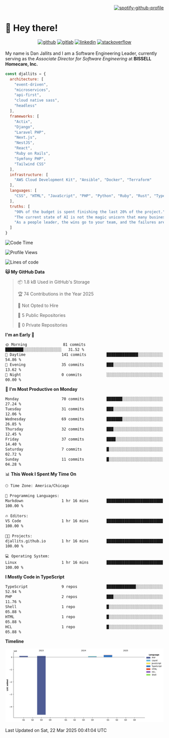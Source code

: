 <div align="right">

[![spotify-github-profile](https://spotify-github-profile.kittinanx.com/api/view?uid=12495546&cover_image=true&theme=novatorem&show_offline=true&background_color=121212&interchange=false&bar_color=53b14f&bar_color_cover=true)](https://open.spotify.com/user/12495546)

</div>

# 👋 Hey there!

<div align="center">
<a href="https://github.com/djallits" target="_blank"><img src=https://img.shields.io/badge/github-%2324292e.svg?&style=for-the-badge&logo=github&logoColor=white alt=github style="margin-bottom: 5px;" /></a>
<a href="https://gitlab.com/djallits" target="_blank"><img src=https://img.shields.io/badge/gitlab-fc6d26.svg?&style=for-the-badge&logo=gitlab&logoColor=white alt=gitlab style="margin-bottom: 5px;" /></a>
<a href="https://linkedin.com/in/djallits" target="_blank"><img src=https://img.shields.io/badge/linkedin-%231E77B5.svg?&style=for-the-badge&logo=linkedin&logoColor=white alt=linkedin style="margin-bottom: 5px;" /></a>
<a href="https://stackoverflow.com/users/2073216/djallits" target="_blank"><img src=https://img.shields.io/badge/stackoverflow-f47f24.svg?&style=for-the-badge&logo=stackoverflow&logoColor=white alt=stackoverflow style="margin-bottom: 5px;" /></a>
</div> 

My name is Dan Jallits and I am a Software Engineering Leader, currently serving as the _Associate Director for Software Engineering_ at **BISSELL Homecare, Inc.**

```javascript
const djallits = {
  architecture: [
    "event-driven",
    "microservices",
    "api-first",
    "cloud native sass",
    "headless"
  ],
  frameworks: [
    "Actix",
    "Django",
    "Laravel PHP",
    "Next.js",
    "NestJS",
    "React",
    "Ruby on Rails",
    "Symfony PHP",
    "Tailwind CSS"
  ],
  infrastructure: [
    "AWS Cloud Development Kit", "Ansible", "Docker", "Terraform"
  ],
  languages: [
    "CSS", "HTML", "JavaScript", "PHP", "Python", "Ruby", "Rust", "TypeScript"
  ],
  truths: [
    "90% of the budget is spent finishing the last 20% of the project.",
    "The current state of AI is not the magic unicorn that many business leaders believe it to be.",
    "As a people leader, the wins go to your team, and the failures are yours alone to own."
  ]
}
```

<!--START_SECTION:waka-->
![Code Time](http://img.shields.io/badge/Code%20Time-630%20hrs%2031%20mins-blue)

![Profile Views](http://img.shields.io/badge/Profile%20Views-1-blue)

![Lines of code](https://img.shields.io/badge/From%20Hello%20World%20I%27ve%20Written-408.8%20thousand%20lines%20of%20code-blue)

**🐱 My GitHub Data** 

> 📦 1.8 kB Used in GitHub's Storage 
 > 
> 🏆 74 Contributions in the Year 2025
 > 
> 🚫 Not Opted to Hire
 > 
> 📜 5 Public Repositories 
 > 
> 🔑 0 Private Repositories 
 > 
**I'm an Early 🐤** 

```text
🌞 Morning                81 commits          ████████░░░░░░░░░░░░░░░░░   31.52 % 
🌆 Daytime                141 commits         ██████████████░░░░░░░░░░░   54.86 % 
🌃 Evening                35 commits          ███░░░░░░░░░░░░░░░░░░░░░░   13.62 % 
🌙 Night                  0 commits           ░░░░░░░░░░░░░░░░░░░░░░░░░   00.00 % 
```
📅 **I'm Most Productive on Monday** 

```text
Monday                   70 commits          ███████░░░░░░░░░░░░░░░░░░   27.24 % 
Tuesday                  31 commits          ███░░░░░░░░░░░░░░░░░░░░░░   12.06 % 
Wednesday                69 commits          ███████░░░░░░░░░░░░░░░░░░   26.85 % 
Thursday                 32 commits          ███░░░░░░░░░░░░░░░░░░░░░░   12.45 % 
Friday                   37 commits          ████░░░░░░░░░░░░░░░░░░░░░   14.40 % 
Saturday                 7 commits           █░░░░░░░░░░░░░░░░░░░░░░░░   02.72 % 
Sunday                   11 commits          █░░░░░░░░░░░░░░░░░░░░░░░░   04.28 % 
```


📊 **This Week I Spent My Time On** 

```text
🕑︎ Time Zone: America/Chicago

💬 Programming Languages: 
Markdown                 1 hr 16 mins        █████████████████████████   100.00 % 

🔥 Editors: 
VS Code                  1 hr 16 mins        █████████████████████████   100.00 % 

🐱‍💻 Projects: 
djallits.github.io       1 hr 16 mins        █████████████████████████   100.00 % 

💻 Operating System: 
Linux                    1 hr 16 mins        █████████████████████████   100.00 % 
```

**I Mostly Code in TypeScript** 

```text
TypeScript               9 repos             █████████████░░░░░░░░░░░░   52.94 % 
PHP                      2 repos             ███░░░░░░░░░░░░░░░░░░░░░░   11.76 % 
Shell                    1 repo              █░░░░░░░░░░░░░░░░░░░░░░░░   05.88 % 
HTML                     1 repo              █░░░░░░░░░░░░░░░░░░░░░░░░   05.88 % 
HCL                      1 repo              █░░░░░░░░░░░░░░░░░░░░░░░░   05.88 % 
```



**Timeline**

![Lines of Code chart](https://raw.githubusercontent.com/djallits/djallits/main/assets/bar_graph.png)


 Last Updated on Sat, 22 Mar 2025 00:41:04  UTC
<!--END_SECTION:waka-->
